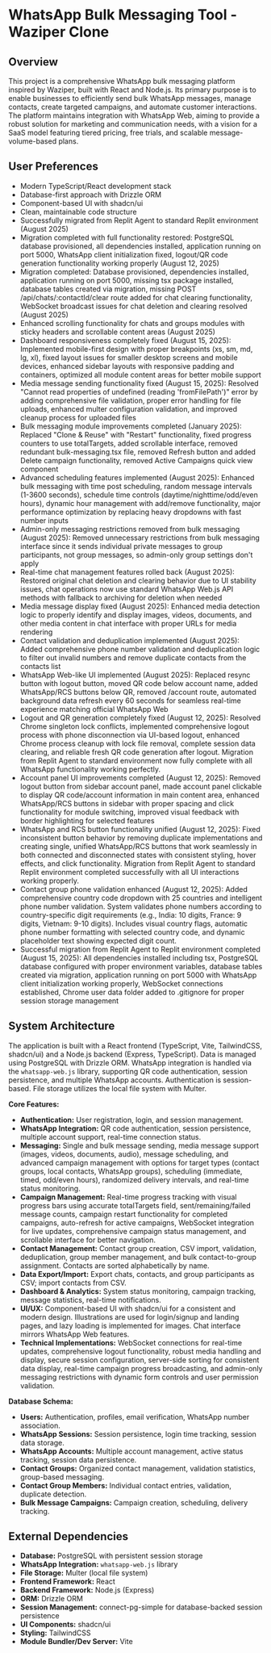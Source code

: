 # WhatsApp Bulk Messaging Tool - Waziper Clone

## Overview
This project is a comprehensive WhatsApp bulk messaging platform inspired by Waziper, built with React and Node.js. Its primary purpose is to enable businesses to efficiently send bulk WhatsApp messages, manage contacts, create targeted campaigns, and automate customer interactions. The platform maintains integration with WhatsApp Web, aiming to provide a robust solution for marketing and communication needs, with a vision for a SaaS model featuring tiered pricing, free trials, and scalable message-volume-based plans.

## User Preferences
- Modern TypeScript/React development stack
- Database-first approach with Drizzle ORM
- Component-based UI with shadcn/ui
- Clean, maintainable code structure
- Successfully migrated from Replit Agent to standard Replit environment (August 2025)
- Migration completed with full functionality restored: PostgreSQL database provisioned, all dependencies installed, application running on port 5000, WhatsApp client initialization fixed, logout/QR code generation functionality working properly (August 12, 2025)
- Migration completed: Database provisioned, dependencies installed, application running on port 5000, missing tsx package installed, database tables created via migration, missing POST /api/chats/:contactId/clear route added for chat clearing functionality, WebSocket broadcast issues for chat deletion and clearing resolved (August 2025)
- Enhanced scrolling functionality for chats and groups modules with sticky headers and scrollable content areas (August 2025)
- Dashboard responsiveness completely fixed (August 15, 2025): Implemented mobile-first design with proper breakpoints (xs, sm, md, lg, xl), fixed layout issues for smaller desktop screens and mobile devices, enhanced sidebar layouts with responsive padding and containers, optimized all module content areas for better mobile support
- Media message sending functionality fixed (August 15, 2025): Resolved "Cannot read properties of undefined (reading 'fromFilePath')" error by adding comprehensive file validation, proper error handling for file uploads, enhanced multer configuration validation, and improved cleanup process for uploaded files
- Bulk messaging module improvements completed (January 2025): Replaced "Clone & Reuse" with "Restart" functionality, fixed progress counters to use totalTargets, added scrollable interface, removed redundant bulk-messaging.tsx file, removed Refresh button and added Delete campaign functionality, removed Active Campaigns quick view component
- Advanced scheduling features implemented (August 2025): Enhanced bulk messaging with time post scheduling, random message intervals (1-3600 seconds), schedule time controls (daytime/nighttime/odd/even hours), dynamic hour management with add/remove functionality, major performance optimization by replacing heavy dropdowns with fast number inputs
- Admin-only messaging restrictions removed from bulk messaging (August 2025): Removed unnecessary restrictions from bulk messaging interface since it sends individual private messages to group participants, not group messages, so admin-only group settings don't apply
- Real-time chat management features rolled back (August 2025): Restored original chat deletion and clearing behavior due to UI stability issues, chat operations now use standard WhatsApp Web.js API methods with fallback to archiving for deletion when needed
- Media message display fixed (August 2025): Enhanced media detection logic to properly identify and display images, videos, documents, and other media content in chat interface with proper URLs for media rendering
- Contact validation and deduplication implemented (August 2025): Added comprehensive phone number validation and deduplication logic to filter out invalid numbers and remove duplicate contacts from the contacts list
- WhatsApp Web-like UI implemented (August 2025): Replaced resync button with logout button, moved QR code below account name, added WhatsApp/RCS buttons below QR, removed /account route, automated background data refresh every 60 seconds for seamless real-time experience matching official WhatsApp Web
- Logout and QR generation completely fixed (August 12, 2025): Resolved Chrome singleton lock conflicts, implemented comprehensive logout process with phone disconnection via UI-based logout, enhanced Chrome process cleanup with lock file removal, complete session data clearing, and reliable fresh QR code generation after logout. Migration from Replit Agent to standard environment now fully complete with all WhatsApp functionality working perfectly.
- Account panel UI improvements completed (August 12, 2025): Removed logout button from sidebar account panel, made account panel clickable to display QR code/account information in main content area, enhanced WhatsApp/RCS buttons in sidebar with proper spacing and click functionality for module switching, improved visual feedback with border highlighting for selected features
- WhatsApp and RCS button functionality unified (August 12, 2025): Fixed inconsistent button behavior by removing duplicate implementations and creating single, unified WhatsApp/RCS buttons that work seamlessly in both connected and disconnected states with consistent styling, hover effects, and click functionality. Migration from Replit Agent to standard Replit environment completed successfully with all UI interactions working properly.
- Contact group phone validation enhanced (August 12, 2025): Added comprehensive country code dropdown with 25 countries and intelligent phone number validation. System validates phone numbers according to country-specific digit requirements (e.g., India: 10 digits, France: 9 digits, Vietnam: 9-10 digits). Includes visual country flags, automatic phone number formatting with selected country code, and dynamic placeholder text showing expected digit count.
- Successful migration from Replit Agent to Replit environment completed (August 15, 2025): All dependencies installed including tsx, PostgreSQL database configured with proper environment variables, database tables created via migration, application running on port 5000 with WhatsApp client initialization working properly, WebSocket connections established, Chrome user data folder added to .gitignore for proper session storage management

## System Architecture
The application is built with a React frontend (TypeScript, Vite, TailwindCSS, shadcn/ui) and a Node.js backend (Express, TypeScript). Data is managed using PostgreSQL with Drizzle ORM. WhatsApp integration is handled via the `whatsapp-web.js` library, supporting QR code authentication, session persistence, and multiple WhatsApp accounts. Authentication is session-based. File storage utilizes the local file system with Multer.

**Core Features:**
- **Authentication:** User registration, login, and session management.
- **WhatsApp Integration:** QR code authentication, session persistence, multiple account support, real-time connection status.
- **Messaging:** Single and bulk message sending, media message support (images, videos, documents, audio), message scheduling, and advanced campaign management with options for target types (contact groups, local contacts, WhatsApp groups), scheduling (immediate, timed, odd/even hours), randomized delivery intervals, and real-time status monitoring.
- **Campaign Management:** Real-time progress tracking with visual progress bars using accurate totalTargets field, sent/remaining/failed message counts, campaign restart functionality for completed campaigns, auto-refresh for active campaigns, WebSocket integration for live updates, comprehensive campaign status management, and scrollable interface for better navigation.
- **Contact Management:** Contact group creation, CSV import, validation, deduplication, group member management, and bulk contact-to-group assignment. Contacts are sorted alphabetically by name.
- **Data Export/Import:** Export chats, contacts, and group participants as CSV; import contacts from CSV.
- **Dashboard & Analytics:** System status monitoring, campaign tracking, message statistics, real-time notifications.
- **UI/UX:** Component-based UI with shadcn/ui for a consistent and modern design. Illustrations are used for login/signup and landing pages, and lazy loading is implemented for images. Chat interface mirrors WhatsApp Web features.
- **Technical Implementations:** WebSocket connections for real-time updates, comprehensive logout functionality, robust media handling and display, secure session configuration, server-side sorting for consistent data display, real-time campaign progress broadcasting, and admin-only messaging restrictions with dynamic form controls and user permission validation.

**Database Schema:**
- **Users:** Authentication, profiles, email verification, WhatsApp number association.
- **WhatsApp Sessions:** Session persistence, login time tracking, session data storage.
- **WhatsApp Accounts:** Multiple account management, active status tracking, session data persistence.
- **Contact Groups:** Organized contact management, validation statistics, group-based messaging.
- **Contact Group Members:** Individual contact entries, validation, duplicate detection.
- **Bulk Message Campaigns:** Campaign creation, scheduling, delivery tracking.

## External Dependencies
- **Database:** PostgreSQL with persistent session storage
- **WhatsApp Integration:** `whatsapp-web.js` library
- **File Storage:** Multer (local file system)
- **Frontend Framework:** React
- **Backend Framework:** Node.js (Express)
- **ORM:** Drizzle ORM
- **Session Management:** connect-pg-simple for database-backed session persistence
- **UI Components:** shadcn/ui
- **Styling:** TailwindCSS
- **Module Bundler/Dev Server:** Vite